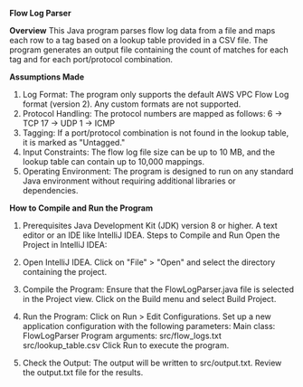 **Flow Log Parser**

**Overview**
This Java program parses flow log data from a file and maps each row to a tag based on a lookup table provided in a CSV file. The program generates an output file containing the count of matches for each tag and for each port/protocol combination.

**Assumptions Made**
1. Log Format: The program only supports the default AWS VPC Flow Log format (version 2). Any custom formats are not supported.
2. Protocol Handling: The protocol numbers are mapped as follows:
    6 → TCP
    17 → UDP
    1 → ICMP
3. Tagging: If a port/protocol combination is not found in the lookup table, it is marked as "Untagged."
4. Input Constraints: The flow log file size can be up to 10 MB, and the lookup table can contain up to 10,000 mappings.
5. Operating Environment: The program is designed to run on any standard Java environment without requiring additional libraries or        
   dependencies.


**How to Compile and Run the Program**
1. Prerequisites
    Java Development Kit (JDK) version 8 or higher.
    A text editor or an IDE like IntelliJ IDEA.
    Steps to Compile and Run
    Open the Project in IntelliJ IDEA:

2. Open IntelliJ IDEA.
    Click on "File" > "Open" and select the directory containing the project.

3. Compile the Program:
    Ensure that the FlowLogParser.java file is selected in the Project view.
    Click on the Build menu and select Build Project.

4. Run the Program:
    Click on Run > Edit Configurations.
    Set up a new application configuration with the following parameters:
    Main class: FlowLogParser
    Program arguments: src/flow_logs.txt src/lookup_table.csv
    Click Run to execute the program.
   
5. Check the Output:
    The output will be written to src/output.txt.
    Review the output.txt file for the results.
